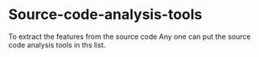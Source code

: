 # Source-code-analysis-tools
To extract the features from the source code
Any one can put the source code analysis tools in ths list. 
